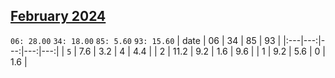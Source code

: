 ## [February 2024](2024-02.csv)

`06: 28.00` `34: 18.00` `85: 5.60` `93: 15.60` 
| date | 06 | 34 | 85 | 93 |
|:---|---:|---:|---:|---:|
| `5` | 7.6 | 3.2 | 4 | 4.4 <tr></tr>|
| 2 | 11.2 | 9.2 | 1.6 | 9.6 <tr></tr>|
| 1 | 9.2 | 5.6 | 0 | 1.6 <tr></tr>|

